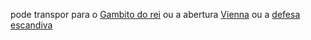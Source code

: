 pode transpor para o [Gambito do rei](Gambito%20do%20rei.md) ou a abertura [Vienna](Vienna.md) ou a [defesa escandiva](Defesa%20escandinava)